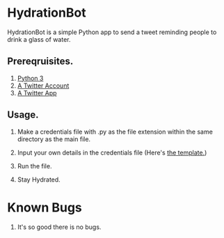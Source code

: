 # HydrationBot 

HydrationBot is a simple Python app to send a tweet reminding people to drink a glass of water.

## Prereqruisites.

1. [Python 3](https://www.python.org/downloads)
2. [A Twitter Account](https://twitter.com/i/flow/signup)
3. [A Twitter App](https://developer.twitter.com/en/apps)

## Usage.

1. Make a credentials file with .py as the file extension within the same directory as the main file.

2. Input your own details in the credentials file (Here's [the template.](https://hastebin.com/orenebebed.ini))

3. Run the file.

4. Stay Hydrated.

# Known Bugs

1. It's so good there is no bugs.